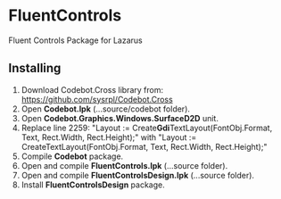 # FluentControls
Fluent Controls Package for Lazarus

## Installing

1. Download Codebot.Cross library from: https://github.com/sysrpl/Codebot.Cross
2. Open **Codebot.lpk** (...source/codebot folder).
3. Open **Codebot.Graphics.Windows.SurfaceD2D** unit.
4. Replace line 2259: "Layout := Create**Gdi**TextLayout(FontObj.Format, Text, Rect.Width, Rect.Height);" with "Layout := CreateTextLayout(FontObj.Format, Text, Rect.Width, Rect.Height);"
5. Compile **Codebot** package.
6. Open and compile **FluentControls.lpk** (...source folder).
7. Open and compile **FluentControlsDesign.lpk** (...source folder).
8. Install **FluentControlsDesign** package.
